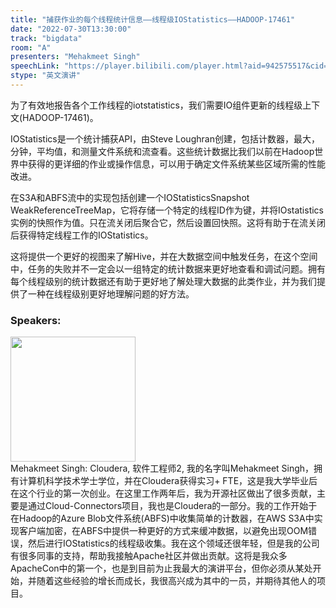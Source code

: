 ```yaml
---
title: "捕获作业的每个线程统计信息——线程级IOStatistics——HADOOP-17461"
date: "2022-07-30T13:30:00"
track: "bigdata"
room: "A"
presenters: "Mehakmeet Singh"
speechLink: "https://player.bilibili.com/player.html?aid=942575517&cid=817760221&page=1"
stype: "英文演讲"
---
```

为了有效地报告各个工作线程的iotstatistics，我们需要IO组件更新的线程级上下文(HADOOP-17461)。

IOStatistics是一个统计捕获API，由Steve Loughran创建，包括计数器，最大，分钟，平均值，和测量文件系统和流查看。这些统计数据比我们以前在Hadoop世界中获得的更详细的作业或操作信息，可以用于确定文件系统某些区域所需的性能改进。

在S3A和ABFS流中的实现包括创建一个IOStatisticsSnapshot WeakReferenceTreeMap，它将存储一个特定的线程ID作为键，并将IOstatistics实例的快照作为值。只在流关闭后聚合它，然后设置回快照。这将有助于在流关闭后获得特定线程工作的IOStatistics。

这将提供一个更好的视图来了解Hive，并在大数据空间中触发任务，在这个空间中，任务的失败并不一定会以一组特定的统计数据来更好地查看和调试问题。拥有每个线程级别的统计数据还有助于更好地了解处理大数据的此类作业，并为我们提供了一种在线程级别更好地理解问题的好方法。
 ### Speakers: 
 <img src="images/speaker/1191.png" width="200" /><br>Mehakmeet Singh: Cloudera, 软件工程师2, 我的名字叫Mehakmeet Singh，拥有计算机科学技术学士学位，并在Cloudera获得实习+ FTE，这是我大学毕业后在这个行业的第一次创业。在这里工作两年后，我为开源社区做出了很多贡献，主要是通过Cloud-Connectors项目，我也是Cloudera的一部分。我的工作开始于在Hadoop的Azure Blob文件系统(ABFS)中收集简单的计数器，在AWS S3A中实现客户端加密，在ABFS中提供一种更好的方式来缓冲数据，以避免出现OOM错误，然后进行IOStatistics的线程级收集。我在这个领域还很年轻，但是我的公司有很多同事的支持，帮助我接触Apache社区并做出贡献。这将是我众多ApacheCon中的第一个，也是到目前为止我最大的演讲平台，但你必须从某处开始，并随着这些经验的增长而成长，我很高兴成为其中的一员，并期待其他人的项目。

 
